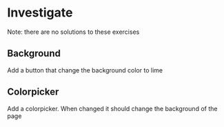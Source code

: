 # Investigate

Note: there are no solutions to these exercises

## Background

Add a button that change the background color to lime

## Colorpicker

Add a colorpicker. When changed it should change the background of the page